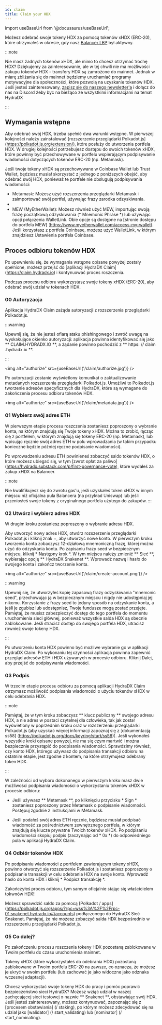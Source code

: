 ```yaml
---
id: claim
title: Claim your HDX
---
```


import useBaseUrl from '@docusaurus/useBaseUrl';

Możesz odebrać swoje tokeny HDX za pomocą tokenów xHDX (ERC-20), które otrzymałeś w okresie, gdy nasz [Balancer LBP](https://hydradx.substack.com/p/lbp-announcement) był aktywny.

:::note

Nie masz żadnych tokenów xHDX, ale mimo to chcesz otrzymać trochę HDX? Dziękujemy za zainteresowanie, ale w tej chwili nie ma możliwości zakupu tokenów HDX - transfery HDX są zamrożone do mainnet. Jednak w miarę zbliżania się do mainnet będziemy uruchamiać programy motywacyjne dla społeczności, które pozwolą na uzyskanie tokenów HDX. Jeśli jesteś zainteresowany, [zapisz sie do naszego newsletter'a](https://hydradx.substack.com) i dołącz do nas na Discord żeby byc na bieżąco ze wszystkimi informacjami na temat HydraDX

:::

## Wymagania wstępne

Aby odebrać swój HDX, trzeba spełnić dwa warunki wstępne. W pierwszej kolejności należy zainstalować [rozszerzenie przeglądarki Polkadot.js] (https://polkadot.js.org/extension/), które posłuży do utworzenia portfela HDX. W drugiej kolejności potrzebujesz dostępu do swoich tokenów xHDX, które powinny być przechowywane w portfelu wspierającym podpisywanie wiadomości dotyczących tokenów ERC-20 (np. Metamask).

Jeśli twoje tokeny xHDX są przechowywane w Coinbase Wallet lub Trust Wallet, będziesz musiał skorzystać z jednego z poniższych obejść, aby odebrać swój HDX, ponieważ te portfele nie obsługują podpisywania wiadomości:

* Metamask: Możesz użyć rozszerzenia przeglądarki Metamask i zaimportować swój portfel, używając frazy zarodka odzyskiwania.
* 
* MEW (MyEtherWallet): Możesz również użyć MEW, importując swoją frazę początkową odzyskiwania (* Mnemonic Phrase *) lub używając opcji połączenia WalletLink. Obie opcje są dostępne na [stronie dostępu do portfela MEW] (https://www.myetherwallet.com/access-my-wallet). Jeśli korzystasz z portfela Coinbase, możesz użyć WalletLink, w którym znajdziesz Ustawienia portfela Coinbase.

## Proces odbioru tokenów HDX

Po upewnieniu się, że wymagania wstępne opisane powyżej zostały spełnione, możesz przejść do [aplikacji HydraDX Claim] (https://claim.hydradx.io) i kontynuować proces roszczenia.

Podczas procesu odbioru wykorzystasz swoje tokeny xHDX (ERC-20), aby odebrać swój udział w tokenach HDX.

### 00 Autoryzacja

Aplikacja HydraDX Claim zażąda autoryzacji z rozszerzenia przeglądarki Polkadot.js.

:::warning

Upewnij się, że nie jesteś ofiarą ataku phishingowego i zwróć uwagę na wyskakujące okienko autoryzacji: aplikacja powinna identyfikować się jako ** CLAIM.HYDRADX.IO **, a żądanie powinno pochodzić z ** https: // claim .hydradx.io **.

:::

<img alt="authorize" src={useBaseUrl('/claim/authorize.jpg')} />

Po autoryzacji zostanie wyświetlony komunikat o zaktualizowanie metadanych rozszerzenia przeglądarki Polkadot.js. Umożliwi to Polkadot.js tworzenie adresów specyficznych dla HydraDX, które są wymagane do zakończenia procesu odbioru tokenów HDX.

<img alt="authorize" src={useBaseUrl('/claim/metadata.jpg')} />

### 01 Wybierz swój adres ETH

W pierwszym etapie procesu roszczenia zostaniesz poproszony o wybranie konta, na którym znajdują się Twoje tokeny xHDX. Można to zrobić, łącząc się z portfelem, w którym znajdują się tokeny ERC-20 (np. Metamask), lub wpisując ręcznie swój adres ETH w polu wprowadzania (w takim przypadku konieczne będzie później ręczne podpisanie wiadomości).

Po wprowadzeniu adresu ETH powinieneś zobaczyć saldo tokenów HDX, o które możesz ubiegać się, w tym [zwrot opłat za paliwo] (https://hydradx.substack.com/p/first-governance-vote), które wydałeś za zakup xHDX na Balancer.

:::note

Nie kwalifikujesz się do zwrotu gas'u, jeśli uzyskałeś token xHDX w innym miejscu niż oficjalna pula Balancera (na przykład Uniswap) lub jeśli przeniosłeś swoje tokeny z oryginalnego portfela użytego do zakupów.
:::

### 02 Utwórz i wybierz adres HDX

W drugim kroku zostaniesz poproszony o wybranie adresu HDX.

Aby utworzyć nowy adres HDX, otwórz rozszerzenie przeglądarki Polkadot.js i kliknij znak +, aby utworzyć nowe konto. W pierwszym kroku tworzenia konta zobaczysz 12-działową mnemoniczną frazę, której można użyć do odzyskania konta. Po zapisaniu frazy seed w bezpiecznym miejscu, kliknij * Następny krok *. W tym miejscu należy zmienić ** Sieć **, wybierając opcję ** HydraDX Snakenet **. Wprowadź nazwę i hasło do swojego konta i zakończ tworzenie konta.

<img alt="authorize" src={useBaseUrl('/claim/create-account.png')} />

:::warning

Upewnij się, że utworzyłeś kopię zapasową frazy odzyskiwania "mnemonic seed", przechowując ją w bezpiecznym miejscu i nigdy nie udostępniaj jej nikomu. Korzystanie z frazy seed to jedyny sposób na odzyskanie konta, a jeśli je zgubisz lub udostępnisz, Twoje fundusze mogą zostać przejęte. Pamiętaj, że musisz zabezpieczyć dostęp do tego portfela do momentu uruchomienia sieci głównej, ponieważ wszystkie salda HDX są obecnie zablokowane. Jeśli stracisz dostęp do swojego portfela HDX, utracisz również swoje tokeny HDX.

:::

Po utworzeniu konta HDX powinno być możliwe wybranie go w aplikacji HydraDX Claim. Po wykonaniu tej czynności aplikacja powinna zapewnić przegląd adresów ETH i HDX używanych w procesie odbioru. Kliknij Dalej, aby przejść do podpisywania wiadomości.

### 03 Podpis

W trzecim etapie procesu odbioru za pomocą aplikacji HydraDX Claim otrzymasz możliwość podpisania wiadomości o użyciu tokenów xHDX w celu odebrania HDX.

:::note

Pamiętaj, że w tym kroku zobaczysz ** klucz publiczny ** swojego adresu HDX, a nie adres w postaci czytelnej dla człowieka, tak jak został wyświetlony w poprzednim kroku oraz w rozszerzeniu przeglądarki Polkadot.js (aby uzyskać więcej informacji zapoznaj się z [dokumentacją ss58] (https://polkadot.js.org/docs/keyring/start/ss58)). Jeśli wykonałeś wszystkie kroki opisane powyżej, nie ma się czym martwić i można bezpiecznie przystąpić do podpisania wiadomości. Sprawdzimy również, czy konto HDX, którego używasz do podpisania transakcji odbioru na ostatnim etapie, jest zgodne z kontem, na które otrzymujesz odebrany token HDX.

:::

W zależności od wyboru dokonanego w pierwszym kroku masz dwie możliwości podpisania wiadomości o wykorzystaniu tokenów xHDX w procesie odbioru:

* Jeśli używasz ** Metamask **, po kliknięciu przycisku * Sign * zostaniesz poproszony przez Metamask o podpisanie wiadomości. Postępuj zgodnie z instrukcjami w Metamask.

* Jeśli podałeś swój adres ETH ręcznie, będziesz musiał podpisać wiadomość za pośrednictwem zewnętrznego portfela, w którym znajdują się klucze prywatne Twoich tokenów xHDX. Po podpisaniu wiadomości skopiuj podpis (zaczynając od * 0x *) do odpowiedniego pola w aplikacji HydraDX Claim.

### 04 Odbiór tokenów HDX

Po podpisaniu wiadomości z portfelem zawierającym tokeny xHDX, powinno otworzyć się rozszerzenie Polkadot.js i zostaniesz poproszony o podpisanie transakcji w celu odebrania HDX na swoje konto. Wprowadź hasło do konta HDX i kliknij * Podpisz transakcję *.

Zakończyłeś proces odbioru, tym samym oficjalnie stając się właścicielem tokwnów HDX!

Możesz sprawdzić saldo za pomocą [Polkadot / apps] (https://polkadot.js.org/apps/?rpc=wss%3A%2F%2Frpc-01.snakenet.hydradx.io#/accounts) podłączonego do HydraDX Sieć Snakenet. Pamiętaj, że nie możesz zobaczyć salda HDX bezpośrednio w rozszerzeniu przeglądarki Polkadot.js.

### 05 Co dalej?

Po zakończeniu procesu roszczenia tokeny HDX pozostaną zablokowane w Twoim portfelu do czasu uruchomienia mainnet.

Tokeny xHDX (które wykorzystałeś do odebrania HDX) pozostaną zablokowane w Twoim portfelu ERC-20 na zawsze, co oznacza, że możesz je ukryć w swoim portfelu (lub zachować je jako widoczne jako odznaka wczesnej adaptacji).

Chcesz wykorzystać swoje tokeny HDX do pracy i pomóc poprawić bezpieczeństwo sieci HydraDX? Możesz wziąć udział w naszej zachęcającej sieci testowej o nazwie ** Snakenet **, obstawiając swój HDX. Jeśli jesteś zainteresowany, możesz kontynuować, zapoznając się z [procesem obstawiania] (/ staking), po którym możesz zdecydować się na udział jako [walidator] (/ start_validating) lub [nominator] (/ start_nominating).

